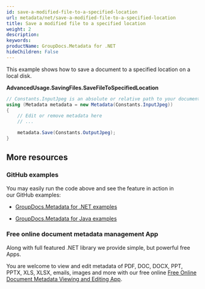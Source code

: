 ```yaml
---
id: save-a-modified-file-to-a-specified-location
url: metadata/net/save-a-modified-file-to-a-specified-location
title: Save a modified file to a specified location
weight: 2
description: 
keywords: 
productName: GroupDocs.Metadata for .NET
hideChildren: False
---
```

This example shows how to save a document to a specified location on a local disk.

**AdvancedUsage.SavingFiles.SaveFileToSpecifiedLocation**

```csharp
// Constants.InputJpeg is an absolute or relative path to your document. Ex: @"C:\Docs\test.jpg"
using (Metadata metadata = new Metadata(Constants.InputJpeg))
{
	// Edit or remove metadata here
    // ...

	metadata.Save(Constants.OutputJpeg);
}
```

## More resources

### GitHub examples

You may easily run the code above and see the feature in action in our GitHub examples:

*   [GroupDocs.Metadata for .NET examples](https://github.com/groupdocs-metadata/GroupDocs.Metadata-for-.NET)
    
*   [GroupDocs.Metadata for Java examples](https://github.com/groupdocs-metadata/GroupDocs.Metadata-for-Java)
    

### Free online document metadata management App

Along with full featured .NET library we provide simple, but powerful free Apps.

You are welcome to view and edit metadata of PDF, DOC, DOCX, PPT, PPTX, XLS, XLSX, emails, images and more with our free online [Free Online Document Metadata Viewing and Editing App](https://products.groupdocs.app/metadata).
